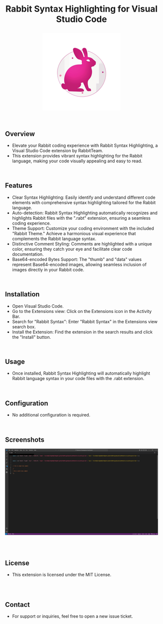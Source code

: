 # <P Align="center">Rabbit Syntax Highlighting for Visual Studio Code</P>


<P Align="center">
  <img src="https://raw.githubusercontent.com/officicalalkhaldi/Rabbit-Syntax-Highlighting/main/images/icon@2x.png" />
</P>


<br>

## Overview
- Elevate your Rabbit coding experience with Rabbit Syntax Highlighting, a Visual Studio Code extension by RabbitTeam. 
- This extension provides vibrant syntax highlighting for the Rabbit language, making your code visually appealing and easy to read.

<br>

## Features
- Clear Syntax Highlighting: Easily identify and understand different code elements with comprehensive syntax highlighting tailored for the Rabbit language.
- Auto-detection: Rabbit Syntax Highlighting automatically recognizes and highlights Rabbit files with the ".rabt" extension, ensuring a seamless coding experience.
- Theme Support: Customize your coding environment with the included "Rabbit Theme." Achieve a harmonious visual experience that complements the Rabbit language syntax.
- Distinctive Comment Styling: Comments are highlighted with a unique color, ensuring they catch your eye and facilitate clear code documentation.
- Base64-encoded Bytes Support: The "thumb" and "data" values represent Base64-encoded images, allowing seamless inclusion of images directly in your Rabbit code.

<br>

## Installation
- Open Visual Studio Code.
- Go to the Extensions view: Click on the Extensions icon in the Activity Bar.
- Search for "Rabbit Syntax": Enter "Rabbit Syntax" in the Extensions view search box.
- Install the Extension: Find the extension in the search results and click the "Install" button.

<br>

## Usage
- Once installed, Rabbit Syntax Highlighting will automatically highlight Rabbit language syntax in your code files with the .rabt extension.

<br>

## Configuration
- No additional configuration is required.

<br>

## Screenshots
<P Align="center">
  <img src="https://raw.githubusercontent.com/officicalalkhaldi/Rabbit-Syntax-Highlighting/main/images/1.png" />
</P>

<br> 
<br>

## License
- This extension is licensed under the MIT License.

<br> 
<br>

## Contact
- For support or inquiries, feel free to open a new issue ticket.

<br> 
<br>
